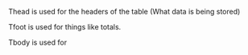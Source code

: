 
Thead is used for the headers of the table (What data is being stored)

Tfoot is used for things like totals.

Tbody is used for